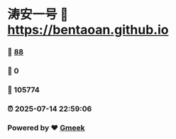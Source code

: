 # 涛安一号 :link: https://bentaoan.github.io 
### :page_facing_up: [88](https://bentaoan.github.io/tag.html) 
### :speech_balloon: 0 
### :hibiscus: 105774 
### :alarm_clock: 2025-07-14 22:59:06 
### Powered by :heart: [Gmeek](https://github.com/Meekdai/Gmeek)

